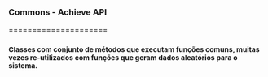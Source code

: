### Commons - Achieve API
=====================
### <sub>Classes com conjunto de métodos que executam funções comuns, muitas vezes re-utilizados com funções que geram dados aleatórios para o sistema.</sub>
